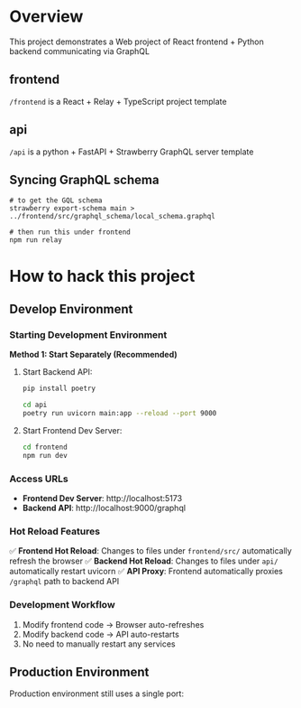# Overview

This project demonstrates a Web project of React frontend + Python backend communicating via GraphQL

## frontend

`/frontend` is a React + Relay + TypeScript project template

## api

`/api` is a python + FastAPI + Strawberry GraphQL server template


## Syncing GraphQL schema

```
# to get the GQL schema
strawberry export-schema main > ../frontend/src/graphql_schema/local_schema.graphql

# then run this under frontend
npm run relay
```

# How to hack this project

## Develop Environment

### Starting Development Environment

**Method 1: Start Separately (Recommended)**

1. Start Backend API:
   ```bash
   pip install poetry

   cd api
   poetry run uvicorn main:app --reload --port 9000
   ```

2. Start Frontend Dev Server:
   ```bash
   cd frontend
   npm run dev
   ```
### Access URLs

- **Frontend Dev Server**: http://localhost:5173
- **Backend API**: http://localhost:9000/graphql

### Hot Reload Features

✅ **Frontend Hot Reload**: Changes to files under `frontend/src/` automatically refresh the browser
✅ **Backend Hot Reload**: Changes to files under `api/` automatically restart uvicorn
✅ **API Proxy**: Frontend automatically proxies `/graphql` path to backend API

### Development Workflow

1. Modify frontend code → Browser auto-refreshes
2. Modify backend code → API auto-restarts
3. No need to manually restart any services

## Production Environment

Production environment still uses a single port:

